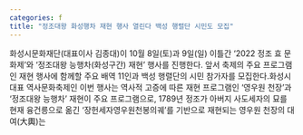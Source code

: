 ```yaml
---
categories: f
title: "정조대왕 화성행차 재현 행사 열린다 백성 행렬단 시민도 모집"
---
```

화성시문화재단(대표이사 김종대)이 10월 8일(토)과 9일(일) 이틀간 ‘2022 정조 효 문화제’와 ‘정조대왕 능행차(화성구간) 재현’ 행사를 진행한다. 앞서 축제의 주요 프로그램인 재현 행사에 함께할 주요 배역 11인과 백성 행렬단의 시민 참가자를 모집한다.화성시 대표 역사문화축제인 이번 행사는 역사적 고증에 따른 재현 프로그램인 ‘영우원 천장’과 ‘정조대왕 능행차’ 재현이 주요 프로그램으로, 1789년 정조가 아버지 사도세자의 묘를 현재 융건릉으로 옮긴 ‘장헌세자영우원천봉의궤’를 기반으로 재현되는 영우원 천장의 대여(大輿)는